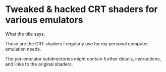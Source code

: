# Tweaked & hacked CRT shaders for various emulators

What the title says.

These are the CRT shaders I regularly use for my personal computer emulation
needs.

The per-emulator subdirectories might contain further details, instructions,
and links to the original shaders.
